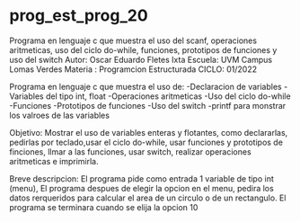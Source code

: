# prog_est_prog_20
Programa en lenguaje c que muestra el uso del scanf, operaciones aritmeticas, uso del ciclo do-while, funciones, prototipos de funciones y uso del switch
Autor: Oscar Eduardo Fletes Ixta
Escuela: UVM Campus Lomas Verdes
Materia : Programcion Estructurada
CICLO: 01/2022

Programa en lenguaje c que muestra el uso de:
-Declaracion de variables 
-Variables del tipo int, float
-Operaciones aritmeticas 
-Uso del ciclo do-while
-Funciones
-Prototipos de funciones
-Uso del switch
-printf para monstrar los valroes de las variables

Objetivo:
Mostrar el uso de variables enteras y flotantes, como declararlas, pedirlas por teclado,usar el ciclo do-while, usar funciones y prototipos de finciones, llmar a las funciones, usar switch, realizar operaciones aritmeticas e imprimirla.

Breve descripcion:
El programa  pide como entrada 1 variable de tipo int (menu),
El programa despues de elegir la opcion en el menu, pedira los datos rerqueridos para calcular el area de un circulo o de un rectangulo. El programa se terminara cuando se elija la opcion 10
